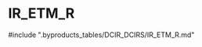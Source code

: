 # IR_ETM_R

<!-- ATTENTION : Ne pas supprimer ou modifier la ligne ci-dessous -->
#include ".byproducts_tables/DCIR_DCIRS/IR_ETM_R.md"
<!-- ATTENTION : Ne pas supprimer ou modifier la ligne ci-dessus -->
